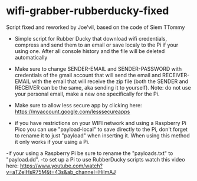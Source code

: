 # wifi-grabber-rubberducky-fixed
Script fixed and reworked by Joe'vil, based on the code of Siem TTommy

- Simple script for Rubber Ducky that download wifi credentials, compress and send them to an email or save localy to the Pi if your using one. After all console history and the file will be deleted automatically
 
- Make sure to change SENDER-EMAIL and SENDER-PASSWORD with credentials of the gmail account that will send the email and RECEIVER-EMAIL with the email that will receive the zip file (both the SENDER and RECEIVER can be the same, aka sending it to yourself). Note: do not use your personal email, make a new one specifically for the Pi.
- Make sure to allow less secure app by clicking here: https://myaccount.google.com/lesssecureapps
  
- if you have restrictions on your WIFI network and using a Raspberry Pi Pico you can use "payload-local" to save directly to the Pi, don't forget to rename it to just "payload" when inserting it. When using this method it only works if your using a Pi.

-if your using a Raspberry Pi be sure to rename the "payloads.txt" to "payload.dd".
-to set up a Pi to use RubberDucky scripts watch this video here: https://www.youtube.com/watch?v=aTZelHsR75M&t=43s&ab_channel=HiImAJ
